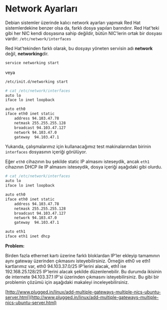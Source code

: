 # Network Ayarları

Debian sistemler üzerinde kalıcı network ayarları yapmak Red Hat sistemlerdekine benzer olsa da, farklı dosya yapıları barındırır. Red Hat'teki gibi her NIC kendi dosyasına sahip değildir, bütün NIC'lerin ortak bir dosyası vardır: `/etc/network/interfaces`

Red Hat'tekinden farklı olarak, bu dosyayı yöneten servisin adı **network** değil, **networking**dir.

```bash
service networking start
```

veya

```bash
/etc/init.d/networking start
```

```bash
# cat /etc/network/interfaces 
auto lo
iface lo inet loopback

auto eth0
iface eth0 inet static
    address 94.103.47.78
    netmask 255.255.255.128
    broadcast 94.103.47.127
    network 94.103.47.0
    gateway  94.103.47.1
```

Yukarıda, çalışmalarımız için kullanacağımız test makinalarından birinin `interfaces` dosyasının içeriği görülüyor.

Eğer `eth0` cihazının bu şekilde static IP almasını isteseydik, ancak `eth1` cihazının DHCP ile IP almasını isteseydik, dosya içeriği aşağıdaki gibi olurdu.

```bash
# cat /etc/network/interfaces 
auto lo
iface lo inet loopback

auto eth0
iface eth0 inet static
    address 94.103.47.78
    netmask 255.255.255.128
    broadcast 94.103.47.127
    network 94.103.47.0
    gateway  94.103.47.1

auto eth1
iface eth1 inet dhcp
```

**Problem:**

Birden fazla ethernet kartı üzerine farklı bloklardan IP'ler ekleyip tamamının aynı gateway üzerinden çıkmasını isteyebilirsiniz. Örneğin eth0 ve eth1 kartlarımız var, eth0 94.103.37.0/25 IP'lerini alacak, eth1 ise 192.168.25.128/25 IP'lerini alacak şekilde düzenlenebilir. Bu durumda ikisinin de internete 94.103.37.1 IP'si üzerinden çıkmasını isteyebilirsiniz. Bu gibi bir problemin çözümü için aşağıdaki makaleyi inceleyebilirsiniz.

[http://www.plugged.in/linux/add-multiple-gateways-multiple-nics-ubuntu-server.html](http://www.plugged.in/linux/add-multiple-gateways-multiple-nics-ubuntu-server.html)
